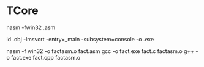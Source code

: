 # TCore
nasm -fwin32 <name>.asm

ld <name>.obj -lmsvcrt -entry=_main -subsystem=console -o <name>.exe
  
nasm -f win32 -o factasm.o fact.asm
gcc -o fact.exe fact.c factasm.o
g++ -o fact.exe fact.cpp factasm.o
